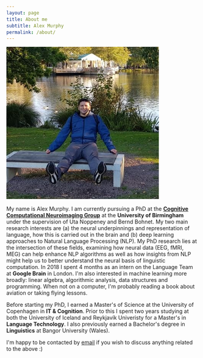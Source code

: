 ```yaml
---
layout: page
title: About me
subtitle: Alex Murphy
permalink: /about/
---
```


<img src="imgs/alex.jpg" class="img-responsive" alt=""></img>

My name is Alex Murphy. I am currently pursuing a PhD at the [**Cognitive Computational Neuroimaging Group**](https://www.birmingham.ac.uk/schools/psychology/research/labs/comp-cog-neuro/index.aspx) at the **University of Birmingham** under the supervision of Uta Noppeney and Bernd Bohnet. My two main research interests are (a) the neural underpinnings and representation of language, how this is carried out in the brain and (b) deep learning approaches to Natural Language Processing (NLP). My PhD research lies at the intersection of these fields, examining how neural data (EEG, fMRI, MEG) can help enhance NLP algorithms as well as how insights from NLP might help us to better understand the neural basis of linguistic computation. In 2018 I spent 4 months as an intern on the Language Team at **Google Brain** in London. I'm also interested in machine learning more broadly: linear algebra, algorithmic analysis, data structures and programming. When not on a computer, I'm probably reading a book about aviation or taking flying lessons.

Before starting my PhD, I earned a Master's of Science at the University of Copenhagen in **IT & Cognition**. Prior to this I spent two years studying at both the University of Iceland and Reykjavík Univeristy for a Master's in **Language Technology**. I also previously earned a Bachelor's degree in **Linguistics** at Bangor University (Wales).

I'm happy to be contacted by [email](mailto:murphyalex@gmail.com) if you wish to discuss anything related to the above :)
